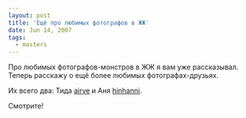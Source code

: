 ```yaml
---
layout: post
title: 'Ещё про любимых фотографов в ЖЖ'
date: Jun 14, 2007
tags:
  - masters
---
```


Про любимых фотографов-монстров в ЖЖ я вам уже рассказывал. Теперь расскажу о ещё более любимых фотографах-друзьях.

Их всего два: Тида [airve](http://airve.livejournal.com/) и Аня [hinhanni](http://hinhanni.livejournal.com/).

Смотрите!

